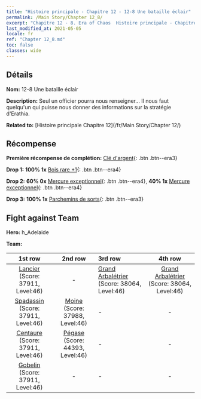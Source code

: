 ```yaml
---
title: "Histoire principale - Chapitre 12 - 12-8 Une bataille éclair"
permalink: /Main Story/Chapter 12_8/
excerpt: "Chapitre 12 - 8. Era of Chaos  Histoire principale - Chapitre 12_8. 12-8 Une bataille éclair"
last_modified_at: 2021-05-05
locale: fr
ref: "Chapter 12_8.md"
toc: false
classes: wide
---
```


## Détails

 **Nom:** 12-8 Une bataille éclair

 **Description:** Seul un officier pourra nous renseigner... Il nous faut quelqu'un qui puisse nous donner des informations sur la stratégie d'Erathia.

 **Related to:** [Histoire principale Chapitre 12](/fr/Main Story/Chapter 12/)

## Récompense

 **Première récompense de complétion:** [Clé d'argent](/ItemsFR/con_693/){: .btn .btn--era3}

 **Drop 1:** **100% 1x** [Bois rare +1](/ItemsFR/mat_41/){: .btn .btn--era4}

 **Drop 2:** **60% 0x** [Mercure exceptionnel](/ItemsFR/mat_35/){: .btn .btn--era4}, **40% 1x** [Mercure exceptionnel](/ItemsFR/mat_35/){: .btn .btn--era4}

 **Drop 3:** **100% 1x** [Parchemins de sorts](/ItemsFR/con_694/){: .btn .btn--era3}


## Fight against Team
 **Hero:** h_Adelaide

 **Team:**


  | 1st row | 2nd row | 3rd row | 4th row |
  |:----:|:----:|:----|:----:|
  | [Lancier](/fr/units/Pikeman/) (Score: 37911, Level:46)  | - | [Grand Arbalétrier](/fr/units/Marksman/) (Score: 38064, Level:46)  | [Grand Arbalétrier](/fr/units/Marksman/) (Score: 38064, Level:46)  |
  | [Spadassin](/fr/units/Swordsman/) (Score: 37911, Level:46)  | [Moine](/fr/units/Monk/) (Score: 37988, Level:46)  | - | - |
  | [Centaure](/fr/units/Centaur/) (Score: 37911, Level:46)  | [Pégase](/fr/units/Pegasus/) (Score: 44393, Level:46)  | - | - |
  | [Gobelin](/fr/units/Goblin/) (Score: 37911, Level:46)  | - | - | - |


